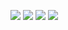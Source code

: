 [![](https://img.shields.io/badge/release-v0.5.0-informational.svg)](https://github.com/Paveloom/C3/releases/tag/v0.5.0) [![](https://img.shields.io/badge/platforms-linux,%20macOS-3E6680.svg)](#) [![](https://img.shields.io/badge/requires-gcc%206.1%2B-critical)](https://gcc.gnu.org/wiki/GFortran/News#GCC6) [![](https://img.shields.io/badge/requires-gmake-critical)](https://ports.macports.org/port/gmake/summary)